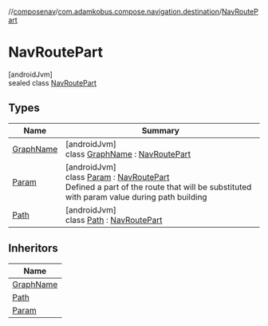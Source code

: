 //[composenav](../../../index.md)/[com.adamkobus.compose.navigation.destination](../index.md)/[NavRoutePart](index.md)

# NavRoutePart

[androidJvm]\
sealed class [NavRoutePart](index.md)

## Types

| Name | Summary |
|---|---|
| [GraphName](-graph-name/index.md) | [androidJvm]<br>class [GraphName](-graph-name/index.md) : [NavRoutePart](index.md) |
| [Param](-param/index.md) | [androidJvm]<br>class [Param](-param/index.md) : [NavRoutePart](index.md)<br>Defined a part of the route that will be substituted with param value during path building |
| [Path](-path/index.md) | [androidJvm]<br>class [Path](-path/index.md) : [NavRoutePart](index.md) |

## Inheritors

| Name |
|---|
| [GraphName](-graph-name/index.md) |
| [Path](-path/index.md) |
| [Param](-param/index.md) |
